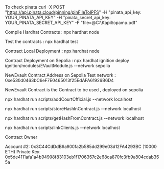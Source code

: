 
To check pinata
curl -X POST "https://api.pinata.cloud/pinning/pinFileToIPFS" -H "pinata_api_key: YOUR_PINATA_API_KEY" -H "pinata_secret_api_key: YOUR_PINATA_SECRET_API_KEY" -F "file=@C:\Kapil\opamp.pdf"


Compile Hardhat Contracts :  npx hardhat node

Test the contracts : npx hardhat test

Contract Local Deployment : npx hardhat node

Contract Deployment on Sepolia : npx hardhat ignition deploy ignition/modules/EVaultModule.js --network sepolia



NewEvault Contract Address on Sepolia Test network : 0xe530d0463bC6eF7E0465013f25EdAFA61926B6D4

NewEvault Contract is the Contract to be used , deployed on sepolia



npx hardhat run scripts/addCourtOfficial.js --network localhost

npx hardhat run scripts/storeHashInContract.js --network localhost

npx hardhat run scripts/getHashFromContract.js --network localhost

npx hardhat run scripts/linkClients.js --network localhost




Contract Owner

Account #2: 0x3C44CdDdB6a900fa2b585dd299e03d12FA4293BC (10000 ETH)
Private Key: 0x5de4111afa1a4b94908f83103eb1f1706367c2e68ca870fc3fb9a804cdab365a   
